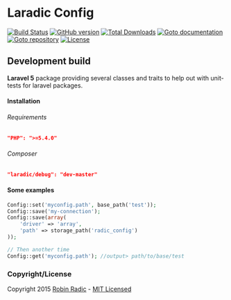Laradic Config
===================================

[![Build Status](https://travis-ci.org/RobinRadic/testing.svg?branch=master)](https://travis-ci.org/RobinRadic/testing)
[![GitHub version](https://badge.fury.io/gh/robinradic%2Ftesting.svg)](http://badge.fury.io/gh/robinradic%2Ftesting)
[![Total Downloads](https://poser.pugx.org/radic/testing/downloads.svg)](https://packagist.org/packages/radic/testing)
[![Goto documentation](http://img.shields.io/badge/goto-documentation-orange.svg)](http://docs.radic.nl/testing)
[![Goto repository](http://img.shields.io/badge/goto-repository-orange.svg)](https://github.com/robinradic/testing)
[![License](http://img.shields.io/badge/license-MIT-blue.svg)](http://radic.mit-license.org)

Development build
-----------

**Laravel 5** package providing several classes and traits to help out with unit-tests for laravel packages.

#### Installation  
###### Requirements
```JSON
"PHP": ">=5.4.0"
```
  
###### Composer
```JSON
"laradic/debug": "dev-master"
```


#### Some examples
```php
Config::set('myconfig.path', base_path('test'));
Config::save('my-connection');
Config::save(array(
    'driver' => 'array',
    'path' => storage_path('radic_config')
));

// Then another time
Config::get('myconfig.path'); //output> path/to/base/test
```

### Copyright/License
Copyright 2015 [Robin Radic](https://github.com/RobinRadic) - [MIT Licensed](http://radic.mit-license.org)
